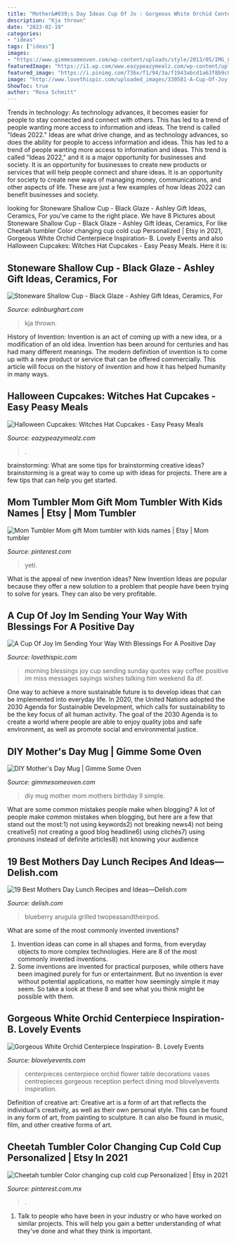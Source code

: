 ```yaml
---
title: "Mother&#039;s Day Ideas Cup Of Jo : Gorgeous White Orchid Centerpiece Inspiration- B. Lovely Events"
description: "Kja thrown"
date: "2023-02-19"
categories:
- "ideas"
tags: ["ideas"]
images:
- "https://www.gimmesomeoven.com/wp-content/uploads/style/2013/05/IMG_8329-552x864.jpg"
featuredImage: "https://i1.wp.com/www.eazypeazymealz.com/wp-content/uploads/2018/10/witches-2.jpg?fit=680%2C1020&amp;ssl=1"
featured_image: "https://i.pinimg.com/736x/f1/94/3a/f1943abcd1a63f8b9c8f939dacdd3653.jpg"
image: "http://www.lovethispic.com/uploaded_images/330581-A-Cup-Of-Joy-Im-Sending-Your-Way-With-Blessings-For-A-Positive-Day-Good-Morning-.jpg"
ShowToc: true
author: "Rosa Schmitt"
---
```



Trends in technology:
As technology advances, it becomes easier for people to stay connected and connect with others. This has led to a trend of people wanting more access to information and ideas. 
The trend is called "Ideas 2022." Ideas are what drive change, and as technology advances, so does the ability for people to access information and ideas. This has led to a trend of people wanting more access to information and ideas. 
This trend is called "Ideas 2022," and it is a major opportunity for businesses and society. It is an opportunity for businesses to create new products or services that will help people connect and share ideas. It is an opportunity for society to create new ways of managing money, communications, and other aspects of life. 
These are just a few examples of how Ideas 2022 can benefit businesses and society.

	

		
looking for Stoneware Shallow Cup - Black Glaze - Ashley Gift Ideas, Ceramics, For you've came to the right place. We have 8 Pictures about Stoneware Shallow Cup - Black Glaze - Ashley Gift Ideas, Ceramics, For like Cheetah tumbler Color changing cup cold cup Personalized | Etsy in 2021, Gorgeous White Orchid Centerpiece Inspiration- B. Lovely Events and also Halloween Cupcakes: Witches Hat Cupcakes - Easy Peasy Meals. Here it is:
		
    
## Stoneware Shallow Cup - Black Glaze - Ashley Gift Ideas, Ceramics, For

<img loading=lazy src="https://www.edinburghart.com/wp-content/uploads/2020/03/KJAStudiosShallowBlackWaveMug1-scaled.jpg" onerror="this.onerror=null;this.src='https://tse2.mm.bing.net/th?id=OIP.RZP6vdo17b0ZkgKBFYHWOwHaHa&amp;pid=15.1';" alt="Stoneware Shallow Cup - Black Glaze - Ashley Gift Ideas, Ceramics, For">

_Source: edinburghart.com_

>kja thrown. 

	

History of Invention:
Invention is an act of coming up with a new idea, or a modification of an old idea. Invention has been around for centuries and has had many different meanings. The modern definition of invention is to come up with a new product or service that can be offered commercially. This article will focus on the history of invention and how it has helped humanity in many ways.

    
## Halloween Cupcakes: Witches Hat Cupcakes - Easy Peasy Meals

<img loading=lazy src="https://i1.wp.com/www.eazypeazymealz.com/wp-content/uploads/2018/10/witches-2.jpg?fit=680%2C1020&amp;ssl=1" onerror="this.onerror=null;this.src='https://tse3.mm.bing.net/th?id=OIP.99leSdQtYeSplYgpotpHSAHaLH&amp;pid=15.1';" alt="Halloween Cupcakes: Witches Hat Cupcakes - Easy Peasy Meals">

_Source: eazypeazymealz.com_

>. 

	

brainstorming: What are some tips for brainstorming creative ideas?
brainstorming is a great way to come up with ideas for projects. There are a few tips that can help you get started.

    
## Mom Tumbler Mom Gift Mom Tumbler With Kids Names | Etsy | Mom Tumbler

<img loading=lazy src="https://i.pinimg.com/736x/37/a4/64/37a464ac2831f16e8d991d0e35497bd6.jpg" onerror="this.onerror=null;this.src='https://tse3.mm.bing.net/th?id=OIP.omij7ivBhjsWnn7By9fzuQHaJ3&amp;pid=15.1';" alt="Mom Tumbler Mom gift Mom tumbler with kids names | Etsy | Mom tumbler">

_Source: pinterest.com_

>yeti. 

	

What is the appeal of new invention ideas?
New Invention Ideas are popular because they offer a new solution to a problem that people have been trying to solve for years. They can also be very profitable.

    
## A Cup Of Joy Im Sending Your Way With Blessings For A Positive Day

<img loading=lazy src="http://www.lovethispic.com/uploaded_images/330581-A-Cup-Of-Joy-Im-Sending-Your-Way-With-Blessings-For-A-Positive-Day-Good-Morning-.jpg" onerror="this.onerror=null;this.src='https://tse2.mm.bing.net/th?id=OIP.57CnFWCIgOggXI1Ka_d9-wHaHa&amp;pid=15.1';" alt="A Cup Of Joy Im Sending Your Way With Blessings For A Positive Day">

_Source: lovethispic.com_

>morning blessings joy cup sending sunday quotes way coffee positive im miss messages sayings wishes talking him weekend 8a df. 

	

One way to achieve a more sustainable future is to develop ideas that can be implemented into everyday life. In 2020, the United Nations adopted the 2030 Agenda for Sustainable Development, which calls for sustainability to be the key focus of all human activity. The goal of the 2030 Agenda is to create a world where people are able to enjoy quality jobs and safe environment, as well as promote social and environmental justice.

    
## DIY Mother&#039;s Day Mug | Gimme Some Oven

<img loading=lazy src="https://www.gimmesomeoven.com/wp-content/uploads/style/2013/05/IMG_8329-552x864.jpg" onerror="this.onerror=null;this.src='https://tse2.mm.bing.net/th?id=OIP.5ngV3asoMJeCeN8OFcWo_QHaLl&amp;pid=15.1';" alt="DIY Mother&#039;s Day Mug | Gimme Some Oven">

_Source: gimmesomeoven.com_

>diy mug mother mom mothers birthday ll simple. 

	

What are some common mistakes people make when blogging?
A lot of people make common mistakes when blogging, but here are a few that stand out the most:1) not using keywords2) not breaking news4) not being creative5) not creating a good blog headline6) using clichés7) using pronouns instead of definite articles8) not knowing your audience

    
## 19 Best Mothers Day Lunch Recipes And Ideas—Delish.com

<img loading=lazy src="https://hips.hearstapps.com/del.h-cdn.co/assets/15/31/grilled-peach-blueberry-and-goat-cheese-arugula-salad-6.jpg?crop=1.0xw:1xh;center,top&amp;resize=768:*" onerror="this.onerror=null;this.src='https://tse1.mm.bing.net/th?id=OIP.KKvUtVXQ8VbhpB_lO-scVAHaLH&amp;pid=15.1';" alt="19 Best Mothers Day Lunch Recipes and Ideas—Delish.com">

_Source: delish.com_

>blueberry arugula grilled twopeasandtheirpod. 

	

What are some of the most commonly invented inventions?
1. Invention ideas can come in all shapes and forms, from everyday objects to more complex technologies. Here are 8 of the most commonly invented inventions.
2. Some inventions are invented for practical purposes, while others have been imagined purely for fun or entertainment. But no invention is ever without potential applications, no matter how seemingly simple it may seem. So take a look at these 8 and see what you think might be possible with them.

    
## Gorgeous White Orchid Centerpiece Inspiration- B. Lovely Events

<img loading=lazy src="https://www.blovelyevents.com/wp-content/uploads/2014/01/White-Orchid-Centerpiece.jpg" onerror="this.onerror=null;this.src='https://tse1.mm.bing.net/th?id=OIP.2hlQKJLBz6PLc_4CpEipZAHaLG&amp;pid=15.1';" alt="Gorgeous White Orchid Centerpiece Inspiration- B. Lovely Events">

_Source: blovelyevents.com_

>centerpieces centerpiece orchid flower table decorations vases centrepieces gorgeous reception perfect dining mod blovelyevents inspiration. 

	

Definition of creative art:
Creative art is a form of art that reflects the individual's creativity, as well as their own personal style. This can be found in any form of art, from painting to sculpture. It can also be found in music, film, and other creative forms of art.

    
## Cheetah Tumbler Color Changing Cup Cold Cup Personalized | Etsy In 2021

<img loading=lazy src="https://i.pinimg.com/736x/f1/94/3a/f1943abcd1a63f8b9c8f939dacdd3653.jpg" onerror="this.onerror=null;this.src='https://tse3.mm.bing.net/th?id=OIP.3ymE1NUsDo-lb58FniwisAHaJ3&amp;pid=15.1';" alt="Cheetah tumbler Color changing cup cold cup Personalized | Etsy in 2021">

_Source: pinterest.com.mx_

>. 

	

1. Talk to people who have been in your industry or who have worked on similar projects. This will help you gain a better understanding of what they've done and what they think is important.

